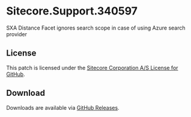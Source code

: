# Sitecore.Support.340597
SXA Distance Facet ignores search scope in case of using Azure search provider

## License  
This patch is licensed under the [Sitecore Corporation A/S License for GitHub](https://github.com/sitecoresupport/Sitecore.Support.340597/blob/master/LICENSE).  

## Download  
Downloads are available via [GitHub Releases](https://github.com/sitecoresupport/Sitecore.Support.340597/releases).  
